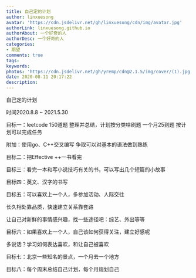 ```yaml
---
title: 自己定的计划
author: linxuesong
avatar: 'https://cdn.jsdelivr.net/gh/linxuesong/cdn/img/avatar.jpg'
authorLink: linxuesong.github.io
authorAbout: 一个好奇的人
authorDesc: 一个好奇的人
categories:
- 期望 
comments: true
tags:
keywords: 
photos: 'https://cdn.jsdelivr.net/gh/yremp/cdn@2.1.5/img/cover/(1).jpg.webp'
date: 2020-08-11 20:17:22
description:
---
```

自己定的计划

时间2020.8.8  ~  2021.5.30

目标一：leetcode 150道题 整理并总结，计划按分类啥刷题  一个月25到题  按计划可以完成任务

附加：使用go、C++交叉编写  争取可以对基本的语法做到熟练

目标二：把Effective ++一书看完

目标三：看完一本和写小说技巧有关的书，可以写出几个短篇的小故事

目标四：英文、汉字的书写

目标五：可以喜欢上一个人，多参加活动、人际交往

长久相处靠品质，快速建立关系靠套路

让自己对新鲜的事情感兴趣，找一些途径吧：综艺、外出等等

目标六：如果喜欢上一个人，自己该如何获得关注，建立好感呢

多说话？学习如何表达喜欢，和让自己被喜欢

目标七：北京一些知名的景点，一个月去一个地方

目标八：每个周末总结自己计划，每个月规划自己



